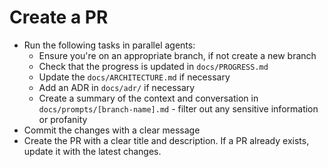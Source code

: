 # Create a PR

- Run the following tasks in parallel agents:
    - Ensure you're on an appropriate branch, if not create a new branch
    - Check that the progress is updated in `docs/PROGRESS.md`
    - Update the `docs/ARCHITECTURE.md` if necessary
    - Add an ADR in `docs/adr/` if necessary
    - Create a summary of the context and conversation in `docs/prompts/[branch-name].md` - filter out any sensitive information or profanity
- Commit the changes with a clear message
- Create the PR with a clear title and description. If a PR already exists, update it with the latest changes.
